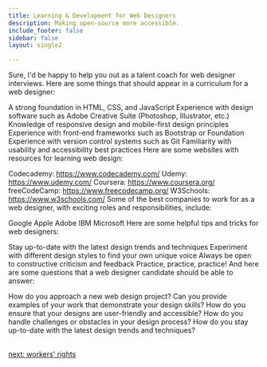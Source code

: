 ```yaml
---
title: Learning & Development for Web Designers
description: Making open-source more accessible.
include_footer: false
sidebar: false
layout: single2

---
```


<p>
Sure, I'd be happy to help you out as a talent coach for web designer interviews. Here are some things that should appear in a curriculum for a web designer:

A strong foundation in HTML, CSS, and JavaScript
Experience with design software such as Adobe Creative Suite (Photoshop, Illustrator, etc.)
Knowledge of responsive design and mobile-first design principles
Experience with front-end frameworks such as Bootstrap or Foundation
Experience with version control systems such as Git
Familiarity with usability and accessibility best practices
Here are some websites with resources for learning web design:

Codecademy: https://www.codecademy.com/
Udemy: https://www.udemy.com/
Coursera: https://www.coursera.org/
freeCodeCamp: https://www.freecodecamp.org/
W3Schools: https://www.w3schools.com/
Some of the best companies to work for as a web designer, with exciting roles and responsibilities, include:

Google
Apple
Adobe
IBM
Microsoft
Here are some helpful tips and tricks for web designers:

Stay up-to-date with the latest design trends and techniques
Experiment with different design styles to find your own unique voice
Always be open to constructive criticism and feedback
Practice, practice, practice!
And here are some questions that a web designer candidate should be able to answer:

How do you approach a new web design project?
Can you provide examples of your work that demonstrate your design skills?
How do you ensure that your designs are user-friendly and accessible?
How do you handle challenges or obstacles in your design process?
How do you stay up-to-date with the latest design trends and techniques?

<br>
<a href="https://workdojos.com/webdesigners/rights">next: workers' rights</a>
</p>